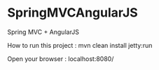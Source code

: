 # SpringMVCAngularJS
Spring MVC + AngularJS

How to run this project :
mvn clean install jetty:run


Open your browser :
localhost:8080/
